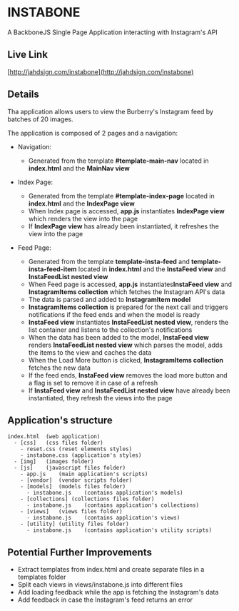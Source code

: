 # INSTABONE
A BackboneJS Single Page Application interacting with Instagram's API

## Live Link
[http://jahdsign.com/instabone](http://jahdsign.com/instabone)

## Details
Tha application allows users to view the Burberry's Instagram feed by batches of 20 images.

The application is composed of 2 pages and a navigation:

- Navigation:
  - Generated from the template **#template-main-nav** located in **index.html** and the **MainNav view**

- Index Page:
  - Generated from the template **#template-index-page** located in **index.html** and the **IndexPage view**
  - When Index page is accessed, **app.js** instantiates **IndexPage view** which renders the view into the page
  - If **IndexPage view** has already been instantiated, it refreshes the view into the page

- Feed Page:
  - Generated from the template **template-insta-feed** and **template-insta-feed-item** located in **index.html** and the **InstaFeed view** and **InstaFeedList nested view**
  - When Feed page is accessed, **app.js** instantiates**InstaFeed view** and **InstagramItems collection** which fetches the Instagram API's data
  - The data is parsed and added to **InstagramItem model**
  - **InstagramItems collection** is prepared for the next call and triggers notifications if the feed ends and when the model is ready
  - **InstaFeed view** instantiates **InstaFeedList nested view**, renders the list container and listens to the collection's notifications
  - When the data has been added to the model, **InstaFeed view** renders **InstaFeedList nested view** which parses the model, adds the items to the view and caches the data
  - When the Load More button is clicked, **InstagramItems collection** fetches the new data
  - If the feed ends, **InstaFeed view** removes the load more button and a flag is set to remove it in case of a refresh
  - If **InstaFeed view** and **InstaFeedList nested view** have already been instantiated, they refresh the views into the page

## Application's structure
```
index.html	(web application)
  - [css]	(css files folder)
    - reset.css	(reset elements styles)
    - instabone.css	(application's styles)
  - [img]	(images folder)
  - [js]	(javascript files folder)
    - app.js	(main application's scripts)
    - [vendor]	(vendor scripts folder)
    - [models]	(models files folder)
      - instabone.js	(contains application's models)
    - [collections]	(collections files folder)
      - instabone.js	(contains application's collections)
    - [views]	(views files folder)
      - instabone.js	(contains application's views)
    - [utility]	(utility files folder)
      - instabone.js	(contains application's utility scripts)
```

## Potential Further Improvements
  - Extract templates from index.html and create separate files in a templates folder
  - Split each views in views/instabone.js into different files
  - Add loading feedback while the app is fetching the Instagram's data
  - Add feedback in case the Instagram's feed returns an error